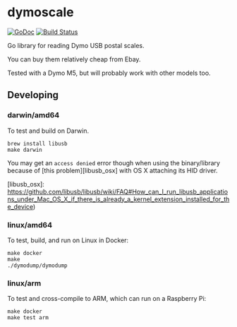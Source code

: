 # dymoscale

[![GoDoc](https://godoc.org/github.com/dcarley/dymoscale?status.svg)](http://godoc.org/github.com/dcarley/dymoscale) [![Build Status](https://travis-ci.org/dcarley/dymoscale.svg?branch=master)](https://travis-ci.org/dcarley/dymoscale)

Go library for reading Dymo USB postal scales.

You can buy them relatively cheap from Ebay.

Tested with a Dymo M5, but will probably work with other models too.

## Developing

### darwin/amd64

To test and build on Darwin.
```
brew install libusb
make darwin
```

You may get an `access denied` error though when using the binary/library
because of [this problem][libusb_osx] with OS X attaching its HID driver.

[libusb_osx]: https://github.com/libusb/libusb/wiki/FAQ#How_can_I_run_libusb_applications_under_Mac_OS_X_if_there_is_already_a_kernel_extension_installed_for_the_device)

### linux/amd64

To test, build, and run on Linux in Docker:
```
make docker
make
./dymodump/dymodump
```

### linux/arm

To test and cross-compile to ARM, which can run on a Raspberry Pi:
```
make docker
make test arm
```
